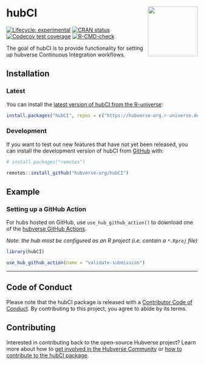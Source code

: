 
<!-- README.md is generated from README.Rmd. Please edit that file -->

# hubCI <img src="man/figures/logo.png" align="right" height="131" alt="" />

<!-- badges: start -->

[![Lifecycle:
experimental](https://img.shields.io/badge/lifecycle-experimental-orange.svg)](https://lifecycle.r-lib.org/articles/stages.html#experimental)
[![CRAN
status](https://www.r-pkg.org/badges/version/hubCI)](https://CRAN.R-project.org/package=hubCI)
[![Codecov test
coverage](https://codecov.io/gh/hubverse-org/hubCI/branch/main/graph/badge.svg)](https://app.codecov.io/gh/hubverse-org/hubCI?branch=main)
[![R-CMD-check](https://github.com/hubverse-org/hubCI/actions/workflows/R-CMD-check.yaml/badge.svg)](https://github.com/hubverse-org/hubCI/actions/workflows/R-CMD-check.yaml)

<!-- badges: end -->

The goal of hubCI is to provide functionality for setting up hubverse
Continuous Integration workflows.

## Installation

### Latest

You can install the [latest version of hubCI from the
R-universe](https://hubverse-org.r-universe.dev/hubAdmin):

``` r
install.packages("hubCI", repos = c("https://hubverse-org.r-universe.dev", "https://cloud.r-project.org"))
```

### Development

If you want to test out new features that have not yet been released,
you can install the development version of hubCI from
[GitHub](https://github.com/) with:

``` r
# install.packages("remotes")

remotes::install_github("hubverse-org/hubCI")
```

## Example

### Setting up a GitHub Action

For hubs hosted on GitHub, use `use_hub_github_action()` to download one
of the [hubverse GitHub
Actions](https://github.com/hubverse-org/hubverse-actions).

*Note: the hub most be configured as an R project (i.e. contain a
`*.Rproj` file)*

``` r
library(hubCI)

use_hub_github_action(name = "validate-submission")
```

------------------------------------------------------------------------

## Code of Conduct

Please note that the hubCI package is released with a [Contributor Code
of Conduct](.github/CODE_OF_CONDUCT.md). By contributing to this
project, you agree to abide by its terms.

## Contributing

Interested in contributing back to the open-source Hubverse project?
Learn more about how to [get involved in the Hubverse
Community](https://hubverse.io/en/latest/overview/contribute.html) or
[how to contribute to the hubCI package](.github/CONTRIBUTING.md).
